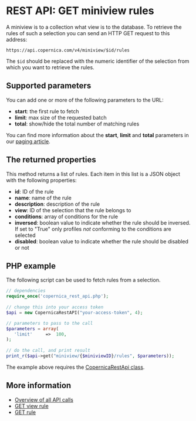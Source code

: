 # REST API: GET miniview rules

A miniview is to a collection what view is to the database. To retrieve 
the rules of such a selection you can send an HTTP GET request to this 
address:

`https://api.copernica.com/v4/miniview/$id/rules`

The `$id` should be replaced with the numeric identifier of the selection
from which you want to retrieve the rules.

## Supported parameters

You can add one or more of the following parameters to the URL:

- **start**: the first rule to fetch
- **limit**: max size of the requested batch
- **total**: show/hide the total number of matching rules

You can find more information about the **start**, **limit** and **total** parameters 
in our [paging article](./rest-paging.md). 

## The returned properties

This method returns a list of rules. Each item in this list is a JSON object
with the following properties:

- **id**: ID of the rule
- **name**: name of the rule
- **description**: description of the rule
- **view**: ID of the selection that the rule belongs to
- **conditions**: array of conditions for the rule
- **inversed**: boolean value to indicate whether the rule should be inversed. 
If set to "True" only profiles *not* conforming to the conditions are selected
- **disabled**: boolean value to indicate whether the rule should be disabled or not

## PHP example

The following script can be used to fetch rules from a selection.

```php
// dependencies
require_once('copernica_rest_api.php');
    
// change this into your access token
$api = new CopernicaRestAPI("your-access-token", 4);

// parameters to pass to the call
$parameters = array(
   'limit'     =>  100,
);
    
// do the call, and print result
print_r($api->get("miniview/{$miniviewID}/rules", $parameters));
```
    
The example above requires the [CopernicaRestApi class](rest-php).
    
## More information

* [Overview of all API calls](./rest-api.md)
* [GET view rule](./rest-get-view-rule)
* [GET rule](./rest-get-rule)


